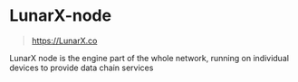 # LunarX-node

>https://LunarX.co

LunarX node is the engine part of the whole network, running on individual devices to provide data chain services
